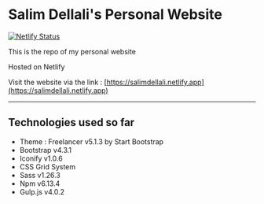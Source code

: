 # Salim Dellali's Personal Website

[![Netlify Status](https://api.netlify.com/api/v1/badges/05ad2da4-24f1-4c55-ba79-8d5a1d86b277/deploy-status)](https://app.netlify.com/sites/salimdellali/deploys)

This is the repo of my personal website

Hosted on Netlify

Visit the website via the link :  [https://salimdellali.netlify.app](https://salimdellali.netlify.app)

---

## Technologies used so far

- Theme : Freelancer v5.1.3 by Start Bootstrap
- Bootstrap v4.3.1
- Iconify v1.0.6
- CSS Grid System
- Sass v1.26.3
- Npm v6.13.4
- Gulp.js v4.0.2